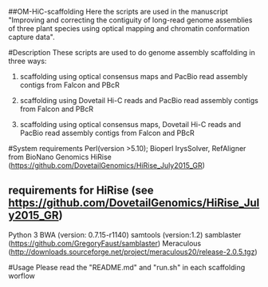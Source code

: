 

##OM-HiC-scaffolding 
Here the scripts are used in the manuscript "Improving and correcting the contiguity of long-read genome assemblies of three plant species using optical mapping and chromatin conformation capture data".

#Description
These scripts are used to do genome assembly scaffolding in three ways:

1)  scaffolding using optical consensus maps and PacBio read assembly contigs from Falcon and PBcR

2)  scaffolding using Dovetail Hi-C reads and PacBio read assembly contigs from Falcon and PBcR

3)  scaffolding using optical consensus maps, Dovetail Hi-C reads and PacBio read assembly contigs from Falcon and PBcR


#System requirements
Perl(version >5.10); Bioperl 
IrysSolver, RefAligner from BioNano Genomics 
HiRise (https://github.com/DovetailGenomics/HiRise_July2015_GR)
  ## requirements for HiRise (see https://github.com/DovetailGenomics/HiRise_July2015_GR)
  Python 3 
  BWA (version: 0.7.15-r1140)
  samtools (version:1.2)
  samblaster (https://github.com/GregoryFaust/samblaster)
  Meraculous (http://downloads.sourceforge.net/project/meraculous20/release-2.0.5.tgz)

#Usage
Please read the "README.md" and "run.sh" in each scaffolding worflow
